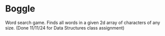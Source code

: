 # Boggle

Word search game. Finds all words in a given 2d array of characters of any size. 
(Done 11/11/24 for Data Structures class assignment)
